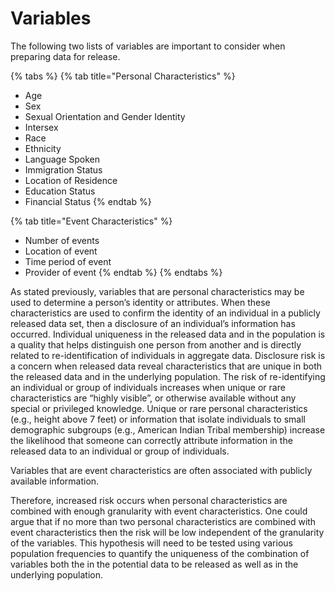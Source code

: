 # Variables

The following two lists of variables are important to consider when preparing data for release.

{% tabs %}
{% tab title="Personal Characteristics" %}
* Age
* Sex
* Sexual Orientation and Gender Identity
* Intersex
* Race
* Ethnicity
* Language Spoken
* Immigration Status
* Location of Residence
* Education Status
* Financial Status
{% endtab %}

{% tab title="Event Characteristics" %}
* Number of events
* Location of event
* Time period of event
* Provider of event
{% endtab %}
{% endtabs %}

As stated previously, variables that are personal characteristics may be used to determine a person’s identity or attributes. When these characteristics are used to confirm the identity of an individual in a publicly released data set, then a disclosure of an individual’s information has occurred. Individual uniqueness in the released data and in the population is a quality that helps distinguish one person from another and is directly related to re-identification of individuals in aggregate data. Disclosure risk is a concern when released data reveal characteristics that are unique in both the released data and in the underlying population. The risk of re-identifying an individual or group of individuals increases when unique or rare characteristics are “highly visible”, or otherwise available without any special or privileged knowledge. Unique or rare personal characteristics (e.g., height above 7 feet) or information that isolate individuals to small demographic subgroups (e.g., American Indian Tribal membership) increase the likelihood that someone can correctly attribute information in the released data to an individual or group of individuals.

Variables that are event characteristics are often associated with publicly available information.

Therefore, increased risk occurs when personal characteristics are combined with enough granularity with event characteristics. One could argue that if no more than two personal characteristics are combined with event characteristics then the risk will be low independent of the granularity of the variables. This hypothesis will need to be tested using various population frequencies to quantify the uniqueness of the combination of variables both the in the potential data to be released as well as in the underlying population.



